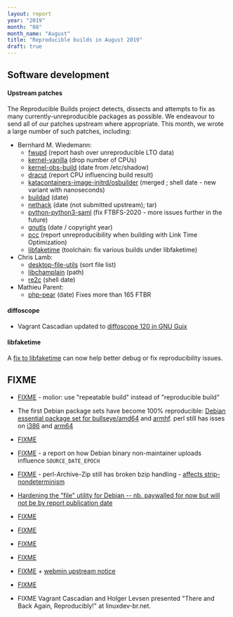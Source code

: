 ```yaml
---
layout: report
year: "2019"
month: "08"
month_name: "August"
title: "Reproducible builds in August 2019"
draft: true
---
```


## Software development

#### Upstream patches

The Reproducible Builds project detects, dissects and attempts to fix as many currently-unreproducible packages as possible.
We endeavour to send all of our patches upstream where appropriate. This month, we wrote a large number of such patches, including:

* Bernhard M. Wiedemann:
    * [fwupd](https://bugzilla.opensuse.org/show_bug.cgi?id=1143905) (report hash over unreproducible LTO data)
    * [kernel-vanilla](https://lists.opensuse.org/opensuse-kernel/2019-08/msg00000.html) (drop number of CPUs)
    * [kernel-obs-build](https://lists.opensuse.org/opensuse-kernel/2019-08/msg00001.html) (date from /etc/shadow)
    * [dracut](https://github.com/dracutdevs/dracut/issues/617) (report CPU influencing build result)
    * [katacontainers-image-initrd/osbuilder](https://github.com/kata-containers/osbuilder/pull/340) (merged ; shell date - new variant with nanoseconds)
    * [buildad](https://github.com/containers/buildah/pull/1805) (date)
    * [nethack](https://build.opensuse.org/request/show/722212) (date (not submitted upstream); tar)
    * [python-python3-saml](https://github.com/onelogin/python3-saml/pull/156) (fix FTBFS-2020 - more issues further in the future)
    * [gnutls](https://gitlab.com/gnutls/gnutls/merge_requests/1058) (date / copyright year)
    * [pcc](https://bugzilla.opensuse.org/show_bug.cgi?id=1146634) (report unreproducibility when building with Link Time Optimization)
    * [libfaketime](https://github.com/wolfcw/libfaketime/issues/183) (toolchain: fix various builds under libfaketime)
* Chris Lamb:
    * [desktop-file-utils](https://bugs.debian.org/cgi-bin/bugreport.cgi?bug=872728) (sort file list)
    * [libchamplain](https://gitlab.gnome.org/GNOME/libchamplain/merge_requests/9) (path)
    * [re2c](https://github.com/skvadrik/re2c/pull/258) (shell date)
* Mathieu Parent:
    * [php-pear](https://github.com/pear/pear-core/pull/96) (date) Fixes more than 165 FTBR

#### diffoscope

* Vagrant Cascadian updated to [diffoscope 120 in GNU Guix](https://git.savannah.gnu.org/cgit/guix.git/commit/?id=c91364d36cf6c8fc4c696d151eb9fca7832cf898)

#### libfaketime
A [fix to libfaketime](https://github.com/wolfcw/libfaketime/issues/183) can now help better debug or fix reproducibility issues.

## FIXME

* [FIXME](https://github.com/molior-dbs/molior/issues/3) - molior: use "repeatable build" instead of "reproducible build"

* The first Debian package sets have become 100% reproducible: [Debian essential package set for bullseye/amd64](https://tests.reproducible-builds.org/debian/bullseye/amd64/pkg_set_essential.html) and [armhf](https://tests.reproducible-builds.org/debian/bullseye/armhf/pkg_set_essential.html). perl still has isses on [i386](https://tests.reproducible-builds.org/debian/rb-pkg/bullseye/i386/diffoscope-results/perl.html) and [arm64](https://tests.reproducible-builds.org/debian/rb-pkg/bullseye/arm64/diffoscope-results/perl.html)

* [FIXME](https://bugs.debian.org/934511)

* [FIXME](https://bugs.debian.org/934405) - a report on how Debian binary non-maintainer uploads influence `SOURCE_DATE_EPOCH`

* [FIXME](https://github.com/redhotpenguin/perl-Archive-Zip/issues/26#issuecomment-521408412) - perl-Archive-Zip still has broken bzip handling - [affects strip-nondeterminism](https://salsa.debian.org/reproducible-builds/strip-nondeterminism/issues/1)

* [Hardening the "file" utility for Debian -- nb. paywalled for now but will not be by report publication date](https://lwn.net/Articles/796108)

* [FIXME](https://github.com/skvadrik/re2c/pull/258)

* [FIXME](https://github.com/rubygems/rubygems/issues/2290#issuecomment-522206365)

* [FIXME](https://tests.reproducible-builds.org/debian/issues/unstable/captures_varying_number_of_build_path_directory_components_issue.html)

* [FIXME](https://bugs.debian.org/cgi-bin/bugreport.cgi?bug=935127)

* [FIXME](https://www.zdnet.com/article/backdoor-found-in-webmin-a-popular-web-based-utility-for-managing-unix-servers/) + [webmin upstream notice](http://www.webmin.com/exploit.html)

* [FIXME](https://github.com/redhotpenguin/perl-Archive-Zip/issues/26#issuecomment-524039184)

* FIXME Vagrant Cascadian and Holger Levsen presented "There and Back Again, Reproducibly!" at linuxdev-br.net.
